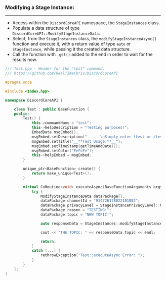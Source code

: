 ### **Modifying a Stage Instance:**
---
- Access within the `DiscordCoreAPI` namespace, the `StageInstances` class.
- Populate a data structure of type `DiscordCoreAPI::ModifyStageInstanceData`.
- Select, from the `StageInstances` class, the `modifyStageInstanceAsync()` function and execute it, with a return value of type `auto` or `StageInstance`, while passing it the created data structure.
- Call the function with `.get()` added to the end in order to wait for the results now.

```cpp
/// Test.hpp - Header for the "test" command.
/// https://github.com/RealTimeChris/DiscordCoreAPI

#pragma once

#include <Index.hpp>

namespace DiscordCoreAPI {

	class Test : public BaseFunction {
	public:
		Test() {
			this->commandName = "test";
			this->helpDescription = "Testing purposes!";
			EmbedData msgEmbed{};
			msgEmbed.setDescription("------\nSimply enter !test or /test!\n------");
			msgEmbed.setTitle("__**Test Usage:**__");
			msgEmbed.setTimeStamp(getTimeAndDate());
			msgEmbed.setColor("FeFeFe");
			this->helpEmbed = msgEmbed;
		}

		unique_ptr<BaseFunction> create() {
			return make_unique<Test>();
		}

		virtual CoRoutine<void> executeAsync(BaseFunctionArguments args) {
			try {
				ModifyStageInstanceData dataPackage{};
				dataPackage.channelId = "914726178022101052";
				dataPackage.privacyLevel = StageInstancePrivacyLevel::GUILD_ONLY;
				dataPackage.reason = "TESTING!";
				dataPackage.topic = "NEW TOPIC!";

				auto responseData = StageInstances::modifyStageInstanceAsync(dataPackage).get();

				cout << "THE TOPIC: " << responseData.topic << endl;

				return;
			}
			catch (...) {
				rethrowException("Test::executeAsync Error: ");
			}
		}
	};
}
```
